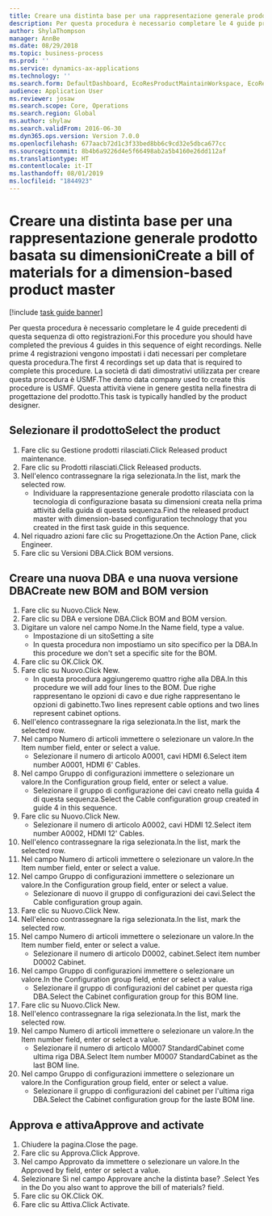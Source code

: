 ```yaml
---
title: Creare una distinta base per una rappresentazione generale prodotto basata su dimensioni
description: Per questa procedura è necessario completare le 4 guide precedenti di questa sequenza di otto registrazioni.
author: ShylaThompson
manager: AnnBe
ms.date: 08/29/2018
ms.topic: business-process
ms.prod: ''
ms.service: dynamics-ax-applications
ms.technology: ''
ms.search.form: DefaultDashboard, EcoResProductMaintainWorkspace, EcoResProductOpenCasesFormPart, EcoResProductDetailsExtended, BOMConsistOf, BOMTable, InventItemIdLookupSimple, HcmWorkerLookUp
audience: Application User
ms.reviewer: josaw
ms.search.scope: Core, Operations
ms.search.region: Global
ms.author: shylaw
ms.search.validFrom: 2016-06-30
ms.dyn365.ops.version: Version 7.0.0
ms.openlocfilehash: 677aacb72d1c3f33bed8bb6c9cd32e5dbca677cc
ms.sourcegitcommit: 8b4b6a9226d4e5f66498ab2a5b4160e26dd112af
ms.translationtype: HT
ms.contentlocale: it-IT
ms.lasthandoff: 08/01/2019
ms.locfileid: "1844923"
---
```

# <a name="create-a-bill-of-materials-for-a-dimension-based-product-master"></a><span data-ttu-id="63b4c-103">Creare una distinta base per una rappresentazione generale prodotto basata su dimensioni</span><span class="sxs-lookup"><span data-stu-id="63b4c-103">Create a bill of materials for a dimension-based product master</span></span>

[!include [task guide banner](../../includes/task-guide-banner.md)]

<span data-ttu-id="63b4c-104">Per questa procedura è necessario completare le 4 guide precedenti di questa sequenza di otto registrazioni.</span><span class="sxs-lookup"><span data-stu-id="63b4c-104">For this procedure you should have completed the previous 4 guides in this sequence of eight recordings.</span></span> <span data-ttu-id="63b4c-105">Nelle prime 4 registrazioni vengono impostati i dati necessari per completare questa procedura.</span><span class="sxs-lookup"><span data-stu-id="63b4c-105">The first 4 recordings set up data that is required to complete this procedure.</span></span> <span data-ttu-id="63b4c-106">La società di dati dimostrativi utilizzata per creare questa procedura è USMF.</span><span class="sxs-lookup"><span data-stu-id="63b4c-106">The demo data company used to create this procedure is USMF.</span></span> <span data-ttu-id="63b4c-107">Questa attività viene in genere gestita nella finestra di progettazione del prodotto.</span><span class="sxs-lookup"><span data-stu-id="63b4c-107">This task is typically handled by the product designer.</span></span>


## <a name="select-the-product"></a><span data-ttu-id="63b4c-108">Selezionare il prodotto</span><span class="sxs-lookup"><span data-stu-id="63b4c-108">Select the product</span></span>
1. <span data-ttu-id="63b4c-109">Fare clic su Gestione prodotti rilasciati.</span><span class="sxs-lookup"><span data-stu-id="63b4c-109">Click Released product maintenance.</span></span>
2. <span data-ttu-id="63b4c-110">Fare clic su Prodotti rilasciati.</span><span class="sxs-lookup"><span data-stu-id="63b4c-110">Click Released products.</span></span>
3. <span data-ttu-id="63b4c-111">Nell'elenco contrassegnare la riga selezionata.</span><span class="sxs-lookup"><span data-stu-id="63b4c-111">In the list, mark the selected row.</span></span>
    * <span data-ttu-id="63b4c-112">Individuare la rappresentazione generale prodotto rilasciata con la tecnologia di configurazione basata su dimensioni creata nella prima attività della guida di questa sequenza.</span><span class="sxs-lookup"><span data-stu-id="63b4c-112">Find the released product master with dimension-based configuration technology that you created in the first task guide in this sequence.</span></span>  
4. <span data-ttu-id="63b4c-113">Nel riquadro azioni fare clic su Progettazione.</span><span class="sxs-lookup"><span data-stu-id="63b4c-113">On the Action Pane, click Engineer.</span></span>
5. <span data-ttu-id="63b4c-114">Fare clic su Versioni DBA.</span><span class="sxs-lookup"><span data-stu-id="63b4c-114">Click BOM versions.</span></span>

## <a name="create-new-bom-and-bom-version"></a><span data-ttu-id="63b4c-115">Creare una nuova DBA e una nuova versione DBA</span><span class="sxs-lookup"><span data-stu-id="63b4c-115">Create new BOM and BOM version</span></span>
1. <span data-ttu-id="63b4c-116">Fare clic su Nuovo.</span><span class="sxs-lookup"><span data-stu-id="63b4c-116">Click New.</span></span>
2. <span data-ttu-id="63b4c-117">Fare clic su DBA e versione DBA.</span><span class="sxs-lookup"><span data-stu-id="63b4c-117">Click BOM and BOM version.</span></span>
3. <span data-ttu-id="63b4c-118">Digitare un valore nel campo Nome.</span><span class="sxs-lookup"><span data-stu-id="63b4c-118">In the Name field, type a value.</span></span>
    * <span data-ttu-id="63b4c-119">Impostazione di un sito</span><span class="sxs-lookup"><span data-stu-id="63b4c-119">Setting a site</span></span>  
    * <span data-ttu-id="63b4c-120">In questa procedura non impostiamo un sito specifico per la DBA.</span><span class="sxs-lookup"><span data-stu-id="63b4c-120">In this procedure we don't set a specific site for the BOM.</span></span>  
4. <span data-ttu-id="63b4c-121">Fare clic su OK.</span><span class="sxs-lookup"><span data-stu-id="63b4c-121">Click OK.</span></span>
5. <span data-ttu-id="63b4c-122">Fare clic su Nuovo.</span><span class="sxs-lookup"><span data-stu-id="63b4c-122">Click New.</span></span>
    * <span data-ttu-id="63b4c-123">In questa procedura aggiungeremo quattro righe alla DBA.</span><span class="sxs-lookup"><span data-stu-id="63b4c-123">In this procedure we will add four lines to the BOM.</span></span> <span data-ttu-id="63b4c-124">Due righe rappresentano le opzioni di cavo e due righe rappresentano le opzioni di gabinetto.</span><span class="sxs-lookup"><span data-stu-id="63b4c-124">Two lines represent cable options and two lines represent cabinet options.</span></span>  
6. <span data-ttu-id="63b4c-125">Nell'elenco contrassegnare la riga selezionata.</span><span class="sxs-lookup"><span data-stu-id="63b4c-125">In the list, mark the selected row.</span></span>
7. <span data-ttu-id="63b4c-126">Nel campo Numero di articoli immettere o selezionare un valore.</span><span class="sxs-lookup"><span data-stu-id="63b4c-126">In the Item number field, enter or select a value.</span></span>
    * <span data-ttu-id="63b4c-127">Selezionare il numero di articolo A0001, cavi HDMI 6.</span><span class="sxs-lookup"><span data-stu-id="63b4c-127">Select item number A0001, HDMI 6' Cables.</span></span>  
8. <span data-ttu-id="63b4c-128">Nel campo Gruppo di configurazioni immettere o selezionare un valore.</span><span class="sxs-lookup"><span data-stu-id="63b4c-128">In the Configuration group field, enter or select a value.</span></span>
    * <span data-ttu-id="63b4c-129">Selezionare il gruppo di configurazione dei cavi creato nella guida 4 di questa sequenza.</span><span class="sxs-lookup"><span data-stu-id="63b4c-129">Select the Cable configuration group created in guide 4 in this sequence.</span></span>  
9. <span data-ttu-id="63b4c-130">Fare clic su Nuovo.</span><span class="sxs-lookup"><span data-stu-id="63b4c-130">Click New.</span></span>
    * <span data-ttu-id="63b4c-131">Selezionare il numero di articolo A0002, cavi HDMI 12.</span><span class="sxs-lookup"><span data-stu-id="63b4c-131">Select item number A0002, HDMI 12' Cables.</span></span>  
10. <span data-ttu-id="63b4c-132">Nell'elenco contrassegnare la riga selezionata.</span><span class="sxs-lookup"><span data-stu-id="63b4c-132">In the list, mark the selected row.</span></span>
11. <span data-ttu-id="63b4c-133">Nel campo Numero di articoli immettere o selezionare un valore.</span><span class="sxs-lookup"><span data-stu-id="63b4c-133">In the Item number field, enter or select a value.</span></span>
12. <span data-ttu-id="63b4c-134">Nel campo Gruppo di configurazioni immettere o selezionare un valore.</span><span class="sxs-lookup"><span data-stu-id="63b4c-134">In the Configuration group field, enter or select a value.</span></span>
    * <span data-ttu-id="63b4c-135">Selezionare di nuovo il gruppo di configurazioni dei cavi.</span><span class="sxs-lookup"><span data-stu-id="63b4c-135">Select the Cable configuration group again.</span></span>  
13. <span data-ttu-id="63b4c-136">Fare clic su Nuovo.</span><span class="sxs-lookup"><span data-stu-id="63b4c-136">Click New.</span></span>
14. <span data-ttu-id="63b4c-137">Nell'elenco contrassegnare la riga selezionata.</span><span class="sxs-lookup"><span data-stu-id="63b4c-137">In the list, mark the selected row.</span></span>
15. <span data-ttu-id="63b4c-138">Nel campo Numero di articoli immettere o selezionare un valore.</span><span class="sxs-lookup"><span data-stu-id="63b4c-138">In the Item number field, enter or select a value.</span></span>
    * <span data-ttu-id="63b4c-139">Selezionare il numero di articolo D0002, cabinet.</span><span class="sxs-lookup"><span data-stu-id="63b4c-139">Select item number D0002 Cabinet.</span></span>  
16. <span data-ttu-id="63b4c-140">Nel campo Gruppo di configurazioni immettere o selezionare un valore.</span><span class="sxs-lookup"><span data-stu-id="63b4c-140">In the Configuration group field, enter or select a value.</span></span>
    * <span data-ttu-id="63b4c-141">Selezionare il gruppo di configurazioni del cabinet per questa riga DBA.</span><span class="sxs-lookup"><span data-stu-id="63b4c-141">Select the Cabinet configuration group for this BOM line.</span></span>  
17. <span data-ttu-id="63b4c-142">Fare clic su Nuovo.</span><span class="sxs-lookup"><span data-stu-id="63b4c-142">Click New.</span></span>
18. <span data-ttu-id="63b4c-143">Nell'elenco contrassegnare la riga selezionata.</span><span class="sxs-lookup"><span data-stu-id="63b4c-143">In the list, mark the selected row.</span></span>
19. <span data-ttu-id="63b4c-144">Nel campo Numero di articoli immettere o selezionare un valore.</span><span class="sxs-lookup"><span data-stu-id="63b4c-144">In the Item number field, enter or select a value.</span></span>
    * <span data-ttu-id="63b4c-145">Selezionare il numero di articolo M0007 StandardCabinet come ultima riga DBA.</span><span class="sxs-lookup"><span data-stu-id="63b4c-145">Select Item number M0007 StandardCabinet as the last BOM line.</span></span>  
20. <span data-ttu-id="63b4c-146">Nel campo Gruppo di configurazioni immettere o selezionare un valore.</span><span class="sxs-lookup"><span data-stu-id="63b4c-146">In the Configuration group field, enter or select a value.</span></span>
    * <span data-ttu-id="63b4c-147">Selezionare il gruppo di configurazioni del cabinet per l'ultima riga DBA.</span><span class="sxs-lookup"><span data-stu-id="63b4c-147">Select the Cabinet configuration group for the laste BOM line.</span></span>  

## <a name="approve-and-activate"></a><span data-ttu-id="63b4c-148">Approva e attiva</span><span class="sxs-lookup"><span data-stu-id="63b4c-148">Approve and activate</span></span>
1. <span data-ttu-id="63b4c-149">Chiudere la pagina.</span><span class="sxs-lookup"><span data-stu-id="63b4c-149">Close the page.</span></span>
2. <span data-ttu-id="63b4c-150">Fare clic su Approva.</span><span class="sxs-lookup"><span data-stu-id="63b4c-150">Click Approve.</span></span>
3. <span data-ttu-id="63b4c-151">Nel campo Approvato da immettere o selezionare un valore.</span><span class="sxs-lookup"><span data-stu-id="63b4c-151">In the Approved by field, enter or select a value.</span></span>
4. <span data-ttu-id="63b4c-152">Selezionare Sì nel campo Approvare anche la distinta base? .</span><span class="sxs-lookup"><span data-stu-id="63b4c-152">Select Yes in the Do you also want to approve the bill of materials? field.</span></span>
5. <span data-ttu-id="63b4c-153">Fare clic su OK.</span><span class="sxs-lookup"><span data-stu-id="63b4c-153">Click OK.</span></span>
6. <span data-ttu-id="63b4c-154">Fare clic su Attiva.</span><span class="sxs-lookup"><span data-stu-id="63b4c-154">Click Activate.</span></span>

